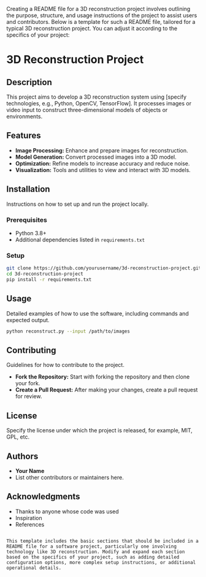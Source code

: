 Creating a README file for a 3D reconstruction project involves outlining the purpose, structure, and usage instructions of the project to assist users and contributors. Below is a template for such a README file, tailored for a typical 3D reconstruction project. You can adjust it according to the specifics of your project:

# 3D Reconstruction Project

## Description
This project aims to develop a 3D reconstruction system using [specify technologies, e.g., Python, OpenCV, TensorFlow]. It processes images or video input to construct three-dimensional models of objects or environments.

## Features
- **Image Processing:** Enhance and prepare images for reconstruction.
- **Model Generation:** Convert processed images into a 3D model.
- **Optimization:** Refine models to increase accuracy and reduce noise.
- **Visualization:** Tools and utilities to view and interact with 3D models.

## Installation
Instructions on how to set up and run the project locally.
### Prerequisites
- Python 3.8+
- Additional dependencies listed in `requirements.txt`

### Setup
```bash
git clone https://github.com/yourusername/3d-reconstruction-project.git
cd 3d-reconstruction-project
pip install -r requirements.txt
```

## Usage
Detailed examples of how to use the software, including commands and expected output.
```bash
python reconstruct.py --input /path/to/images
```

## Contributing
Guidelines for how to contribute to the project.
- **Fork the Repository:** Start with forking the repository and then clone your fork.
- **Create a Pull Request:** After making your changes, create a pull request for review.

## License
Specify the license under which the project is released, for example, MIT, GPL, etc.

## Authors
- **Your Name**
- List other contributors or maintainers here.

## Acknowledgments
- Thanks to anyone whose code was used
- Inspiration
- References

```

This template includes the basic sections that should be included in a README file for a software project, particularly one involving technology like 3D reconstruction. Modify and expand each section based on the specifics of your project, such as adding detailed configuration options, more complex setup instructions, or additional operational details.
